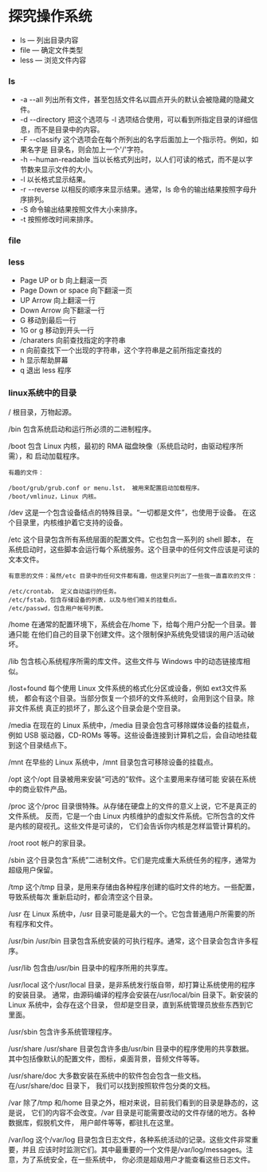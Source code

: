 # 探究操作系统

* ls — 列出目录内容
* file — 确定文件类型
* less — 浏览文件内容

### ls

* -a 	--all 	        列出所有文件，甚至包括文件名以圆点开头的默认会被隐藏的隐藏文件。
* -d 	--directory     把这个选项与 -l 选项结合使用，可以看到所指定目录的详细信息，而不是目录中的内容。
* -F 	--classify 	        这个选项会在每个所列出的名字后面加上一个指示符。例如，如果名字是 目录名，则会加上一个'/'字符。
* -h 	--human-readable 	当以长格式列出时，以人们可读的格式，而不是以字节数来显示文件的大小。
* -l 	                    以长格式显示结果。
* -r 	--reverse 	        以相反的顺序来显示结果。通常，ls 命令的输出结果按照字母升序排列。
* -S 		                命令输出结果按照文件大小来排序。
* -t 		                按照修改时间来排序。

### file

### less

* Page UP or b 	向上翻滚一页
* Page Down or space 	向下翻滚一页
* UP Arrow 	    向上翻滚一行
* Down Arrow 	向下翻滚一行
* G 	        移动到最后一行
* 1G or g 	    移动到开头一行
* /charaters 	向前查找指定的字符串
* n 	        向前查找下一个出现的字符串，这个字符串是之前所指定查找的
* h 	        显示帮助屏幕
* q 	        退出 less 程序

### linux系统中的目录

/ 	    根目录，万物起源。

/bin 	包含系统启动和运行所必须的二进制程序。

/boot 	包含 Linux 内核，最初的 RMA 磁盘映像（系统启动时，由驱动程序所需），和 启动加载程序。

    有趣的文件：

    /boot/grub/grub.conf or menu.lst， 被用来配置启动加载程序。
    /boot/vmlinuz，Linux 内核。

/dev 	这是一个包含设备结点的特殊目录。“一切都是文件”，也使用于设备。 在这个目录里，内核维护着它支持的设备。

/etc 	这个目录包含所有系统层面的配置文件。它也包含一系列的 shell 脚本， 在系统启动时，这些脚本会运行每个系统服务。这个目录中的任何文件应该是可读的文本文件。

    有意思的文件：虽然/etc 目录中的任何文件都有趣，但这里只列出了一些我一直喜欢的文件：

    /etc/crontab， 定义自动运行的任务。
    /etc/fstab，包含存储设备的列表，以及与他们相关的挂载点。
    /etc/passwd，包含用户帐号列表。

/home 	在通常的配置环境下，系统会在/home 下，给每个用户分配一个目录。普通只能 在他们自己的目录下创建文件。这个限制保护系统免受错误的用户活动破坏。

/lib 	包含核心系统程序所需的库文件。这些文件与 Windows 中的动态链接库相似。

/lost+found 	每个使用 Linux 文件系统的格式化分区或设备，例如 ext3文件系统， 都会有这个目录。当部分恢复一个损坏的文件系统时，会用到这个目录。除非文件系统 真正的损坏了，那么这个目录会是个空目录。

/media 	在现在的 Linux 系统中，/media 目录会包含可移除媒体设备的挂载点， 例如 USB 驱动器，CD-ROMs 等等。这些设备连接到计算机之后，会自动地挂载到这个目录结点下。

/mnt 	在早些的 Linux 系统中，/mnt 目录包含可移除设备的挂载点。

/opt 	这个/opt 目录被用来安装“可选的”软件。这个主要用来存储可能 安装在系统中的商业软件产品。

/proc 	这个/proc 目录很特殊。从存储在硬盘上的文件的意义上说，它不是真正的文件系统。 反而，它是一个由 Linux 内核维护的虚拟文件系统。它所包含的文件是内核的窥视孔。这些文件是可读的， 它们会告诉你内核是怎样监管计算机的。

/root 	root 帐户的家目录。

/sbin 	这个目录包含“系统”二进制文件。它们是完成重大系统任务的程序，通常为超级用户保留。

/tmp 	这个/tmp 目录，是用来存储由各种程序创建的临时文件的地方。一些配置，导致系统每次 重新启动时，都会清空这个目录。

/usr 	在 Linux 系统中，/usr 目录可能是最大的一个。它包含普通用户所需要的所有程序和文件。

/usr/bin 	/usr/bin 目录包含系统安装的可执行程序。通常，这个目录会包含许多程序。

/usr/lib 	包含由/usr/bin 目录中的程序所用的共享库。

/usr/local 	这个/usr/local 目录，是非系统发行版自带，却打算让系统使用的程序的安装目录。 通常，由源码编译的程序会安装在/usr/local/bin 目录下。新安装的 Linux 系统中，会存在这个目录， 但却是空目录，直到系统管理员放些东西到它里面。

/usr/sbin 	包含许多系统管理程序。

/usr/share 	/usr/share 目录包含许多由/usr/bin 目录中的程序使用的共享数据。 其中包括像默认的配置文件，图标，桌面背景，音频文件等等。

/usr/share/doc 	大多数安装在系统中的软件包会包含一些文档。在/usr/share/doc 目录下， 我们可以找到按照软件包分类的文档。

/var 	除了/tmp 和/home 目录之外，相对来说，目前我们看到的目录是静态的，这是说， 它们的内容不会改变。/var 目录是可能需要改动的文件存储的地方。各种数据库，假脱机文件， 用户邮件等等，都驻扎在这里。

/var/log 	这个/var/log 目录包含日志文件，各种系统活动的记录。这些文件非常重要，并且 应该时时监测它们。其中最重要的一个文件是/var/log/messages。注意，为了系统安全，在一些系统中， 你必须是超级用户才能查看这些日志文件。
